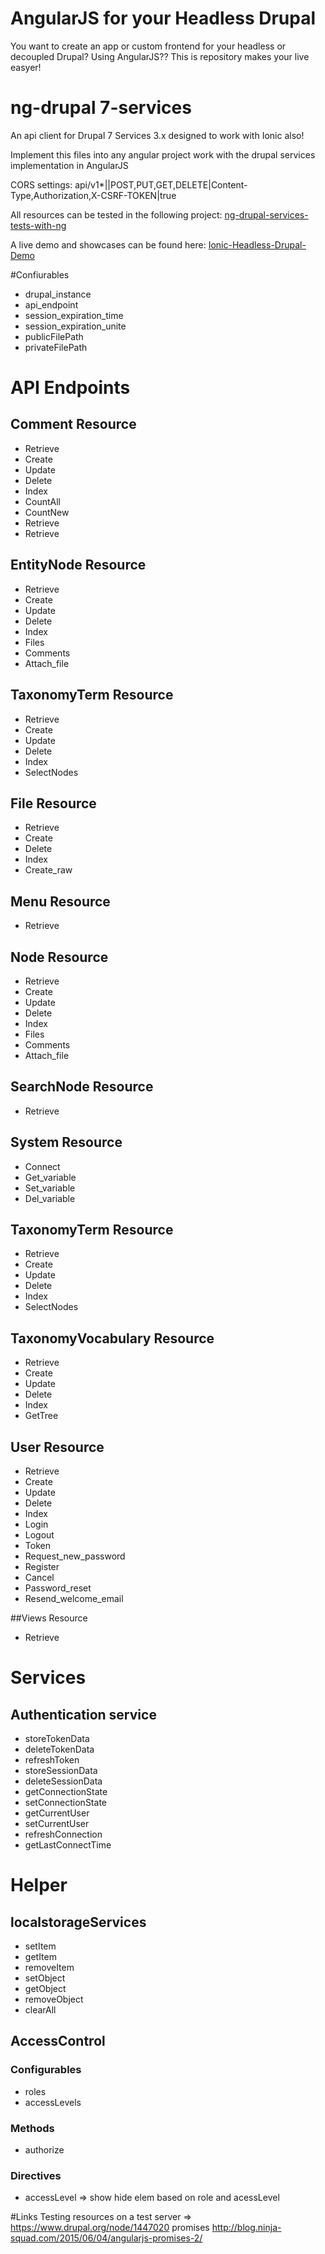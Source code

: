 # AngularJS for your Headless Drupal 

You want to create an app or custom frontend for your headless or decoupled Drupal? Using AngularJS??
This is repository makes your live easyer!

# ng-drupal 7-services
An api client for Drupal 7 Services 3.x designed to work with Ionic also!

Implement this files into any angular project work with the drupal services implementation in AngularJS

CORS settings:
api/v1*|<mirror>|POST,PUT,GET,DELETE|Content-Type,Authorization,X-CSRF-TOKEN|true

All resources can be tested in the following project: [ng-drupal-services-tests-with-ng](https://github.com/BioPhoton/ng-drupal-services-tests-with-ng)

A live demo and showcases can be found here: [Ionic-Headless-Drupal-Demo](https://github.com/BioPhoton/Ionic-Drupal-Client-Demo)

#Confiurables

- drupal_instance	
- api_endpoint
- session_expiration_time
- session_expiration_unite 
- publicFilePath
- privateFilePath

# API Endpoints

## Comment Resource
- Retrieve
- Create
- Update
- Delete 
- Index
- CountAll
- CountNew
- Retrieve
- Retrieve

## EntityNode Resource
- Retrieve
- Create
- Update
- Delete
- Index
- Files
- Comments
- Attach_file

## TaxonomyTerm Resource
- Retrieve
- Create
- Update
- Delete
- Index
- SelectNodes

## File Resource
- Retrieve
- Create
- Delete
- Index
- Create_raw

## Menu Resource
- Retrieve

## Node Resource
- Retrieve
- Create
- Update
- Delete
- Index
- Files
- Comments
- Attach_file

## SearchNode Resource 
- Retrieve

## System Resource
- Connect
- Get_variable
- Set_variable
- Del_variable

## TaxonomyTerm Resource
- Retrieve
- Create
- Update
- Delete
- Index
- SelectNodes

## TaxonomyVocabulary Resource
- Retrieve
- Create
- Update
- Delete
- Index
- GetTree

## User Resource 
- Retrieve
- Create
- Update
- Delete
- Index
- Login
- Logout
- Token 
- Request_new_password
- Register
- Cancel
- Password_reset
- Resend_welcome_email

##Views Resource
- Retrieve

# Services

## Authentication service
- storeTokenData
- deleteTokenData
- refreshToken
- storeSessionData
- deleteSessionData
- getConnectionState
- setConnectionState
- getCurrentUser
-	setCurrentUser
- refreshConnection
- getLastConnectTime

# Helper

## localstorageServices 
- setItem
- getItem
- removeItem
- setObject
- getObject
- removeObject
- clearAll

## AccessControl

### Configurables
- roles
- accessLevels 

### Methods
- authorize 

### Directives
- accessLevel => show hide elem based on role and acessLevel

#Links
Testing resources on a test server => https://www.drupal.org/node/1447020
promises http://blog.ninja-squad.com/2015/06/04/angularjs-promises-2/

